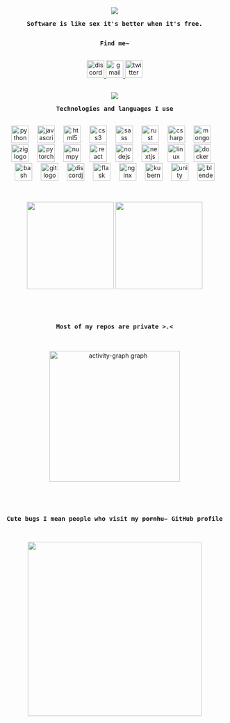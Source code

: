 <!-- Profile design inpired from rxyhn's design -->

<div align="center">
	<a href="https://git.io/typing-svg">
	  <image src="https://readme-typing-svg.herokuapp.com/?font=Jetbrains+Mono&size=16&color=246C61&center=true&width=410&height=45&lines=system.kill()">
	</a>
	<br>
	<samp>
		<p><b>Software is like sex it's better when it's free.</b></p>
	</samp>
</div>
			
<h2></h2>

<div align="center">
	<p align="center"><b><samp>Find me~</samp></b></p>
	<br>
	<div align="center">
	  <a href="https://discord.com/users/1014901022042357932" target="_blank">
	    <img src="https://img.shields.io/static/v1?message=Discord&logo=discord&label=&color=7289DA&logoColor=white&labelColor=&style=for-the-badge" height="40" alt="discord logo"  />
	  </a>
	  <a href="mailto:kiyo@kiyo.codes" target="_blank">
	    <img src="https://img.shields.io/static/v1?message=Email&logo=gmail&label=&color=D14836&logoColor=white&labelColor=&style=for-the-badge" height="40" alt="gmail logo"  />
	  </a>
	  <a href="https://x.com/kaze_noki" target="_blank">
	    <img src="https://img.shields.io/static/v1?message=Twitter&logo=twitter&label=&color=1DA1F2&logoColor=white&labelColor=&style=for-the-badge" height="40" alt="twitter logo"  />
	  </a>
	</div>
</div>

<h2></h2>

<div align="center">
	<a href="https://git.io/typing-svg">
	  <image src="https://readme-typing-svg.herokuapp.com/?font=Jetbrains+Mono&size=16&color=246C61&center=true&width=410&height=45&lines=I%20use%20Arch%20BTW%20.%20.%20.">
	</a>
	<br>
	<samp>
		<p><b>Technologies and languages I use</b></p>
	</samp>
	<br>
	<div align="center">
	  <img src="https://cdn.jsdelivr.net/gh/devicons/devicon/icons/python/python-original.svg" height="40" alt="python logo"  />
	  <img width="12" />
	  <img src="https://cdn.jsdelivr.net/gh/devicons/devicon/icons/javascript/javascript-original.svg" height="40" alt="javascript logo"  />
	  <img width="12" />
	  <img src="https://cdn.jsdelivr.net/gh/devicons/devicon/icons/html5/html5-original.svg" height="40" alt="html5 logo"  />
	  <img width="12" />
	  <img src="https://cdn.jsdelivr.net/gh/devicons/devicon/icons/css3/css3-original.svg" height="40" alt="css3 logo"  />
	  <img width="12" />
	  <img src="https://cdn.jsdelivr.net/gh/devicons/devicon/icons/sass/sass-original.svg" height="40" alt="sass logo"  />
	  <img width="12" />
		<img src="https://cdn.jsdelivr.net/gh/devicons/devicon@latest/icons/rust/rust-original.svg" height="40" alt="rust logo"  />
	  <img width="12" />
	  <img src="https://cdn.jsdelivr.net/gh/devicons/devicon/icons/csharp/csharp-original.svg" height="40" alt="csharp logo"  />
	  <img width="12" />
	  <img src="https://cdn.jsdelivr.net/gh/devicons/devicon/icons/mongodb/mongodb-original.svg" height="40" alt="mongodb logo"  />
	  <img width="12" />
	  <img src="https://cdn.jsdelivr.net/gh/devicons/devicon/icons/zig/zig-original.svg" height="40" alt="zig logo"  />
	  <img width="12" />
	  <img src="https://cdn.jsdelivr.net/gh/devicons/devicon/icons/pytorch/pytorch-original.svg" height="40" alt="pytorch logo"  />
	  <img width="12" />
	  <img src="https://cdn.jsdelivr.net/gh/devicons/devicon/icons/numpy/numpy-original.svg" height="40" alt="numpy logo"  />
	  <img width="12" />
	  <img src="https://cdn.jsdelivr.net/gh/devicons/devicon/icons/react/react-original.svg" height="40" alt="react logo"  />
	  <img width="12" />
	  <img src="https://cdn.jsdelivr.net/gh/devicons/devicon/icons/nodejs/nodejs-original.svg" height="40" alt="nodejs logo"  />
	  <img width="12" />
	  <img src="https://cdn.jsdelivr.net/gh/devicons/devicon/icons/nextjs/nextjs-original.svg" height="40" alt="nextjs logo"  />
	  <img width="12" />
	  <img src="https://cdn.jsdelivr.net/gh/devicons/devicon/icons/linux/linux-original.svg" height="40" alt="linux logo"  />
	  <img width="12" />
	  <img src="https://cdn.jsdelivr.net/gh/devicons/devicon/icons/docker/docker-original.svg" height="40" alt="docker logo"  />
	  <img width="12" />
	  <img src="https://cdn.jsdelivr.net/gh/devicons/devicon/icons/bash/bash-original.svg" height="40" alt="bash logo"  />
	  <img width="12" />
	  <img src="https://cdn.jsdelivr.net/gh/devicons/devicon/icons/git/git-original.svg" height="40" alt="git logo"  />
	  <img width="12" />
	  <img src="https://cdn.jsdelivr.net/gh/devicons/devicon/icons/discordjs/discordjs-original.svg" height="40" alt="discordjs logo"  />
	  <img width="12" />
	  <img src="https://cdn.jsdelivr.net/gh/devicons/devicon/icons/flask/flask-original.svg" height="40" alt="flask logo"  />
	  <img width="12" />
	  <img src="https://cdn.jsdelivr.net/gh/devicons/devicon/icons/nginx/nginx-original.svg" height="40" alt="nginx logo"  />
	  <img width="12" />
	  <img src="https://cdn.jsdelivr.net/gh/devicons/devicon/icons/kubernetes/kubernetes-plain.svg" height="40" alt="kubernetes logo"  />
	  <img width="12" />
	  <img src="https://cdn.jsdelivr.net/gh/devicons/devicon/icons/unity/unity-original.svg" height="40" alt="unity logo"  />
	  <img width="12" />
	  <img src="https://cdn.jsdelivr.net/gh/devicons/devicon/icons/blender/blender-original.svg" height="40" alt="blender logo"  />
	</div>
</div>

<h2></h2>

<div align="center">
<br>

<img height=200 align="center" src="https://github-readme-stats-gamma-vert-43.vercel.app/api?username=kiyoopoon&count_private=true&include_all_commits=true&theme=gotham&hide_rank=true&hide=" />
<img height=200 align="center" src="https://github-readme-stats-gamma-vert-43.vercel.app/api/top-langs?username=kiyoopoon&layout=compact&langs_count=8&card_width=320&count_private=true&theme=gotham" />

<h2></h2>
<br><br>
<samp>
	<p><b>Most of my repos are private >.<</b></p>
</samp>

<br><br>
<img src="https://github-readme-activity-graph.vercel.app/graph?username=kiyoopoon&radius=16&theme=gotham&area=true&order=5" height="300" alt="activity-graph graph"  />
<br><br>
</div>

<h2></h2>

<div align="center">
<br>
<samp>
	<p><b>Cute bugs I mean people who visit my <s>pornhu-</s> GitHub profile</b></p>
</samp>

<br>

<a href="https://discord.com/users/1135128375225225256"><img align="center" width=400 src="https://moe-counter.glitch.me/get/@kiyoopoon?theme=rule34"></a>
<a href="https://github.com/kiyoopoon"></a>
</div>
